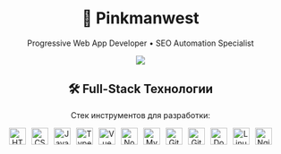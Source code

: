 <!-- README.md -->
<div align="center">
  <h1>👋 Pinkmanwest</h1>
  <p>Progressive Web App Developer  • SEO Automation Specialist</p>
  <a href="https://discord.com/users/s0sh0">
    <img src="https://img.shields.io/badge/Discord-7289DA?style=for-the-badge&logo=discord&logoColor=white " />
  </a>
  <!-- Технологии -->
 <h2>🛠️ Full-Stack Технологии</h2>
<p>Стек инструментов для разработки:</p>
  <div style="display: flex; flex-wrap: wrap; gap: 10px; justify-content: center;">
  <img src="https://skillicons.dev/icons?i=html " width="30" alt="HTML" />
  <img src="https://skillicons.dev/icons?i=css " width="30" alt="CSS" />
  <img src="https://skillicons.dev/icons?i=javascript " width="30" alt="JavaScript" />
  <img src="https://skillicons.dev/icons?i=typescript " width="30" alt="TypeScript" />
  <img src="https://skillicons.dev/icons?i=vue " width="30" alt="Vue" />
  <img src="https://skillicons.dev/icons?i=nodejs " width="30" alt="Node.js" />
  <img src="https://skillicons.dev/icons?i=mysql " width="30" alt="MySQL" />
  <img src="https://skillicons.dev/icons?i=git " width="30" alt="Git" />
  <img src="https://skillicons.dev/icons?i=github " width="30" alt="GitHub" />
  <img src="https://skillicons.dev/icons?i=docker " width="30" alt="Docker" />
  <img src="https://skillicons.dev/icons?i=linux " width="30" alt="Linux" />
  <img src="https://skillicons.dev/icons?i=nginx " width="30" alt="Nginx" />
</div>
</div>
